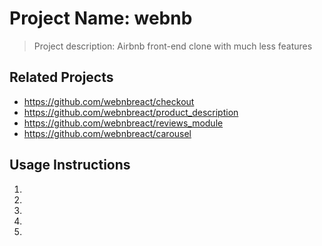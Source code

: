 # Project Name: webnb

> Project description: Airbnb front-end clone with much less features

## Related Projects

  - https://github.com/webnbreact/checkout
  - https://github.com/webnbreact/product_description
  - https://github.com/webnbreact/reviews_module
  - https://github.com/webnbreact/carousel

## Usage Instructions
1)
2)
3)
4)
5)


